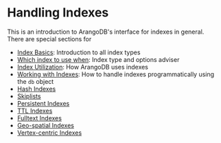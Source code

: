 Handling Indexes
================

This is an introduction to ArangoDB's interface for indexes in general.  
There are special sections for 

- [Index Basics](IndexBasics.md): Introduction to all index types
- [Which index to use when](WhichIndex.md): Index type and options adviser
- [Index Utilization](IndexUtilization.md): How ArangoDB uses indexes
- [Working with Indexes](WorkingWithIndexes.md): How to handle indexes
  programmatically using the `db` object
 - [Hash Indexes](Hash.md)
 - [Skiplists](Skiplist.md)
 - [Persistent Indexes](Persistent.md)
 - [TTL Indexes](Ttl.md)
 - [Fulltext Indexes](Fulltext.md)
 - [Geo-spatial Indexes](Geo.md)
 - [Vertex-centric Indexes](VertexCentric.md)
